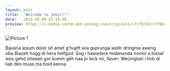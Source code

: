 ```yaml
---
layout: post
title:  "Welcome to Jekyll!"
date:   2015-10-09 15:39:40
preview: https://s-media-cache-ak0.pinimg.com/originals/c7/79/b2/c779b26a3369ee688af9421a44f40f34.jpg
---
```


![Picture 1](https://s-media-cache-ak0.pinimg.com/originals/c7/79/b2/c779b26a3369ee688af9421a44f40f34.jpg)

Bavaria ipsum dolor sit amet g’hupft wia gsprunga wolln dringma aweng oba Biazelt hogg di hera helfgod. Sog i hawadere midananda nomoi a bissal wos gehd ollaweil gor kumm geh naa jo leck mi, Xaver: Weiznglasl i hob di liab des muas ma hoid kenna.
